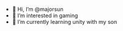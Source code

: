 - 👋 Hi, I’m @majorsun
- 👀 I’m interested in gaming
- 🌱 I’m currently learning unity with my son

<!---
majorsun/majorsun is a ✨ special ✨ repository because its `README.md` (this file) appears on your GitHub profile.
You can click the Preview link to take a look at your changes.
--->
